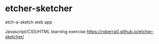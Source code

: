 # etcher-sketcher
etch-a-sketch web app

Javascript/CSS/HTML learning exercise
https://roberra0.github.io/etcher-sketcher/
